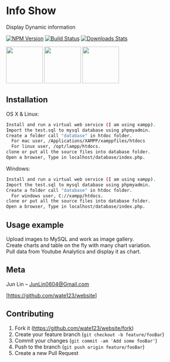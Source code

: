 # Info Show
Display Dynamic information

[![NPM Version][npm-image]][npm-url]
[![Build Status][travis-image]][travis-url]
[![Downloads Stats][npm-downloads]][npm-url]

<img src="https://github.com/wate123/website/blob/master/screenshot/Capture1.PNG" width="100">
<img src="https://github.com/wate123/website/blob/master/screenshot/Capture1.PNG" width="100">
<img src="https://github.com/wate123/website/blob/master/screenshot/Capture1.PNG" width="100">

## Installation

OS X & Linux:

```sh
Install and run a virtual web service (I am using xampp).
Import the test.sql to mysql database using phpmyadmin.
Create a folder call "database" in htdoc folder.
  For mac user, /Applications/XAMPP/xamppfiles/htdocs 
  For linux user, /opt/lampp/htdocs.
clone or put all the source files into database folder.
Open a browser, Type in localhost/database/index.php.
```

Windows:

```sh
Install and run a virtual web service (I am using xampp).
Import the test.sql to mysql database using phpmyadmin.
Create a folder call "database" in htdoc folder.
  For windows user, C://xampp/htdocs.
clone or put all the source files into database folder.
Open a browser, Type in localhost/database/index.php.
```

## Usage example
Upload images to MySQL and work as image gallery.<br/>
Create charts and table on the fly with many chart variation.<br/>
Pull data from Youtube Analytics and display it as chart.<br/>

## Meta

Jun Lin – JunLin0604@Gmail.com

[https://github.com/wate123/website]

## Contributing

1. Fork it (<https://github.com/wate123/website/fork>)
2. Create your feature branch (`git checkout -b feature/fooBar`)
3. Commit your changes (`git commit -am 'Add some fooBar'`)
4. Push to the branch (`git push origin feature/fooBar`)
5. Create a new Pull Request

<!-- Markdown link & img dfn's -->
[npm-image]: https://img.shields.io/npm/v/datadog-metrics.svg?style=flat-square
[npm-url]: https://npmjs.org/package/datadog-metrics
[npm-downloads]: https://img.shields.io/npm/dm/datadog-metrics.svg?style=flat-square
[travis-image]: https://img.shields.io/travis/dbader/node-datadog-metrics/master.svg?style=flat-square
[travis-url]: https://travis-ci.org/dbader/node-datadog-metrics

